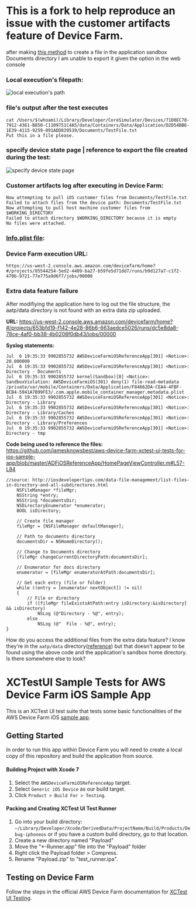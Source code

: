 # This is a fork to help reproduce an issue with the customer artifacts feature of Device Farm. 

after making [this method](https://github.com/jamesknowsbest/aws-device-farm-xctest-ui-tests-for-ios-sample-app/blob/master/ADFiOSReferenceAppUITests/AlertsTest.m#L62-L79) to create a file in the application sandbox Documents directory I am unable to export it given the option in the web console

### Local execution's filepath: 

![local execution's path](https://i.imgur.com/VYdcF4G.png)

### file's output after the test executes

```
cat /Users/$(whoami)/Library/Developer/CoreSimulator/Devices/71D0EC78-7912-4361-B850-C1109751C4A5/data/Containers/Data/Application/D2D54BB6-1E39-4115-9259-091ADD839539/Documents/TestFile.txt
Put this in a file please.
```

### specify device state page | reference to export the file created during the test: 

![specify device state page](https://i.imgur.com/p2FHrcx.png)

### Customer artifacts log after executing in Device Farm: 
```
Now attempting to pull iOS customer files from Documents/TestFile.txt
Failed to attach files from the device path: Documents/TestFile.txt
Now attempting to pull host machine customer files from $WORKING_DIRECTORY
Failed to attach directory $WORKING_DIRECTORY because it is empty
No files were attached.
```

### [Info.plist file](https://github.com/jamesknowsbest/aws-device-farm-xctest-ui-tests-for-ios-sample-app/blob/master/ADFiOSReferenceAppUITests/Info.plist): 

### Device Farm execution URL: 

`https://us-west-2.console.aws.amazon.com/devicefarm/home?#/projects/05544254-5ed2-4409-ba27-b59fe5d71dd7/runs/b9d127a7-c1f2-470b-9721-77e775a9d6f7/jobs/00000`

### Extra data feature failure

After modifiying the application here to log out the file structure, the aatp/data directory is not found with an extra data zip uploaded. 

**URL:** https://us-west-2.console.aws.amazon.com/devicefarm/home?#/projects/653bfd19-f142-4e28-86b6-663aedce5026/runs/dc5e8da8-78ce-4af0-bb38-4b0208f0db43/jobs/00000

**Syslog statements:**
```
Jul  6 19:35:33 9902855732 AWSDeviceFarmiOSReferenceApp[301] <Notice>: 20.000000
Jul  6 19:35:33 9902855732 AWSDeviceFarmiOSReferenceApp[301] <Notice>: Directory - Documents
Jul  6 19:35:33 9902855732 kernel(Sandbox)[0] <Notice>: SandboxViolation: AWSDeviceFarmiOS(301) deny(1) file-read-metadata /private/var/mobile/Containers/Data/Application/F84662DA-CEA4-4FBF-BCB4-5941A7B99FE3/.com.apple.mobile_container_manager.metadata.plist
Jul  6 19:35:33 9902855732 AWSDeviceFarmiOSReferenceApp[301] <Notice>: Directory - Library
Jul  6 19:35:33 9902855732 AWSDeviceFarmiOSReferenceApp[301] <Notice>: Directory - Library/Caches
Jul  6 19:35:33 9902855732 AWSDeviceFarmiOSReferenceApp[301] <Notice>: Directory - Library/Preferences
Jul  6 19:35:33 9902855732 AWSDeviceFarmiOSReferenceApp[301] <Notice>: Directory - tmp
```

**Code being used to reference the files:** https://github.com/jamesknowsbest/aws-device-farm-xctest-ui-tests-for-ios-sample-app/blob/master/ADFiOSReferenceApp/HomePageViewController.m#L57-L84

```
//source: http://iosdevelopertips.com/data-file-management/list-files-in-directory-and-all-subdirectores.html
    NSFileManager *fileMgr;
    NSString *entry;
    NSString *documentsDir;
    NSDirectoryEnumerator *enumerator;
    BOOL isDirectory;
    
    // Create file manager
    fileMgr = [NSFileManager defaultManager];
    
    // Path to documents directory
    documentsDir = NSHomeDirectory();
    
    // Change to Documents directory
    [fileMgr changeCurrentDirectoryPath:documentsDir];
    
    // Enumerator for docs directory
    enumerator = [fileMgr enumeratorAtPath:documentsDir];
    
    // Get each entry (file or folder)
    while ((entry = [enumerator nextObject]) != nil)
    {
        // File or directory
        if ([fileMgr fileExistsAtPath:entry isDirectory:&isDirectory] && isDirectory)
            NSLog (@"Directory - %@", entry);
        else
            NSLog (@"  File - %@", entry);
}
```

How do you access the additional files from the extra data feature? I know they're in the `aatp/data` directory([reference](https://forums.aws.amazon.com/thread.jspa?threadID=252143)) but that doesn't appear to be found using the above code and the application's sandbox home directory. Is there somewhere else to look? 


# XCTestUI Sample Tests for AWS Device Farm iOS Sample App

This is an XCTest UI test suite that tests some basic functionalities of the AWS Device Farm iOS [sample app](https://github.com/awslabs/aws-device-farm-sample-app-for-ios).

## Getting Started
In order to run this app within Device Farm you will need to create a local copy of this repository and build the application from source.

#### Building Project with Xcode 7
1. Select the `AWSDeviceFarmiOSReferenceApp` target.
2. Select `Generic iOS Device` as our build target.
3. Click `Product > Build For > Testing`.

#### Packing and Creating XCTest UI Test Runner
1. Go into your build directory: ```~/Library/Developer/Xcode/DerivedData/ProjectName/Build/Products/Debug-iphoneos``` or if you have a custom build directory, go to that location.
2. Create a new directory named "Payload"
3. Move the "*-Runner.app" file into the "Payload" folder
4. Right click the Payload folder > Compress.
5. Rename "Payload.zip" to "test_runner.ipa".

## Testing on Device Farm
Follow the steps in the official AWS Device Farm documentation for [XCTest UI Testing](http://docs.aws.amazon.com/devicefarm/latest/developerguide/test-types-ios-xctest-ui.html). 
